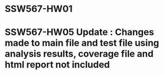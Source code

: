 # SSW567-HW01

# SSW567-HW05 Update : Changes made to main file and test file using analysis results, coverage file and html report not included
